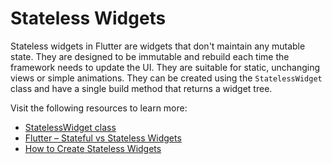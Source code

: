 # Stateless Widgets

Stateless widgets in Flutter are widgets that don't maintain any mutable state. They are designed to be immutable and rebuild each time the framework needs to update the UI. They are suitable for static, unchanging views or simple animations. They can be created using the `StatelessWidget` class and have a single build method that returns a widget tree.

Visit the following resources to learn more:

- [StatelessWidget class](https://api.flutter.dev/flutter/widgets/StatelessWidget-class.html)
- [Flutter – Stateful vs Stateless Widgets](https://www.geeksforgeeks.org/flutter-stateful-vs-stateless-widgets/)
- [How to Create Stateless Widgets](https://medium.com/flutter/how-to-create-stateless-widgets-6f33931d859)